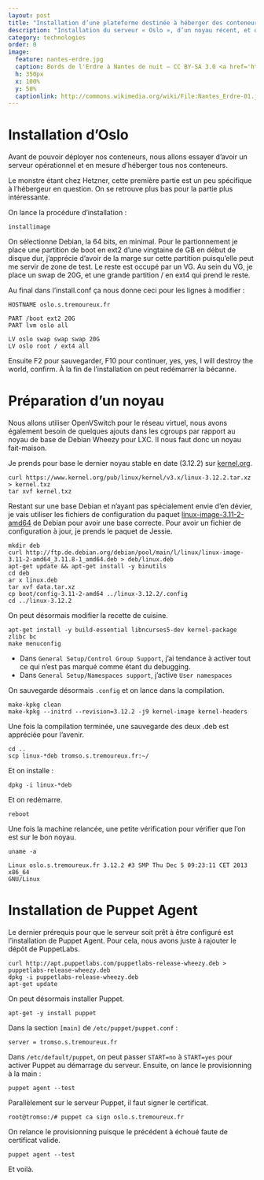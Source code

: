 ```yaml
---
layout: post
title: "Installation d’une plateforme destinée à héberger des conteneurs LXC"
description: "Installation du serveur « Oslo », d’un noyau récent, et de Puppet Agent."
category: technologies
order: 0
image:
  feature: nantes-erdre.jpg
  caption: Bords de l'Erdre à Nantes de nuit — CC BY-SA 3.0 <a href='http://commons.wikimedia.org/wiki/User:Pymouss44'>Pymouss44</a>
  h: 350px
  x: 100%
  y: 50%
  captionlink: http://commons.wikimedia.org/wiki/File:Nantes_Erdre-01.jpg?uselang=fr
---
```


# Installation d’Oslo

Avant de pouvoir déployer nos conteneurs, nous allons essayer d’avoir un serveur
opérationnel et en mesure d’héberger tous nos conteneurs.

Le monstre étant chez Hetzner, cette première partie est un peu spécifique à
l’hébergeur en question. On se retrouve plus bas pour la partie plus
intéressante.

On lance la procédure d’installation :

    installimage

On sélectionne Debian, la 64 bits, en minimal. Pour le partionnement je place
une partition de boot en ext2 d’une vingtaine de GB en début de disque dur,
j’apprécie d’avoir de la marge sur cette partition puisqu’elle peut me servir de
zone de test. Le reste est occupé par un VG. Au sein du VG, je place un swap de
20G, et une grande partition / en ext4 qui prend le reste.

Au final dans l’install.conf ça nous donne ceci pour les lignes à modifier :

    HOSTNAME oslo.s.tremoureux.fr
    
    PART /boot ext2 20G
    PART lvm oslo all

    LV oslo swap swap swap 20G
    LV oslo root / ext4 all
    
Ensuite F2 pour sauvegarder, F10 pour continuer, yes, yes, I will destroy the
world, confirm. À la fin de l’installation on peut redémarrer la bécanne.

# Préparation d’un noyau

Nous allons utiliser OpenVSwitch pour le réseau virtuel, nous avons également
besoin de quelques ajouts dans les cgroups par rapport au noyau de base de
Debian Wheezy pour LXC. Il nous faut donc un noyau fait-maison.

Je prends pour base le dernier noyau stable en date (3.12.2) sur
[kernel.org](http://kernel.org).

    curl https://www.kernel.org/pub/linux/kernel/v3.x/linux-3.12.2.tar.xz > kernel.txz
    tar xvf kernel.txz

Restant sur une base Debian et n’ayant pas spécialement envie d’en dévier, je
vais utiliser les fichiers de configuration du paquet
[linux-image-3.11-2-amd64](http://packages.debian.org/fr/jessie/linux-image-3.11-2-amd64)
de Debian pour avoir une base correcte. Pour avoir un fichier de configuration à
jour, je prends le paquet de Jessie.

    mkdir deb
    curl http://ftp.de.debian.org/debian/pool/main/l/linux/linux-image-3.11-2-amd64_3.11.8-1_amd64.deb > deb/linux.deb
    apt-get update && apt-get install -y binutils
    cd deb
    ar x linux.deb
    tar xvf data.tar.xz
    cp boot/config-3.11-2-amd64 ../linux-3.12.2/.config
    cd ../linux-3.12.2

On peut désormais modifier la recette de cuisine.

    apt-get install -y build-essential libncurses5-dev kernel-package zlibc bc
    make menuconfig

* Dans `General Setup/Control Group Support`, j’ai tendance à activer tout ce qui n’est pas marqué comme étant du debugging. 
* Dans `General Setup/Namespaces support`, j’active `User namespaces`

On sauvegarde désormais `.config` et on lance dans la compilation.

    make-kpkg clean
    make-kpkg --initrd --revision=3.12.2 -j9 kernel-image kernel-headers
    


Une fois la compilation terminée, une sauvegarde des deux .deb est appréciée
pour l’avenir.

    cd ..
    scp linux-*deb tromso.s.tremoureux.fr:~/

Et on installe :

    dpkg -i linux-*deb
    
Et on redémarre.

    reboot

Une fois la machine relancée, une petite vérification pour vérifier que l’on est
sur le bon noyau.

    uname -a
    
    Linux oslo.s.tremoureux.fr 3.12.2 #3 SMP Thu Dec 5 09:23:11 CET 2013 x86_64
    GNU/Linux
    
# Installation de Puppet Agent

Le dernier prérequis pour que le serveur soit prêt à être configuré est
l’installation de Puppet Agent. Pour cela, nous avons juste à rajouter le dépôt
de PuppetLabs.

    curl http://apt.puppetlabs.com/puppetlabs-release-wheezy.deb > puppetlabs-release-wheezy.deb
    dpkg -i puppetlabs-release-wheezy.deb
    apt-get update

On peut désormais installer Puppet.

    apt-get -y install puppet

Dans la section `[main]` de `/etc/puppet/puppet.conf` :

    server = tromso.s.tremoureux.fr

Dans `/etc/default/puppet`, on peut passer `START=no` à `START=yes` pour activer
Puppet au démarrage du serveur. Ensuite, on lance le provisionning à la main :

    puppet agent --test
    
Parallèlement sur le serveur Puppet, il faut signer le certificat.

    root@tromso:/# puppet ca sign oslo.s.tremoureux.fr
    
On relance le provisionning puisque le précédent à échoué faute de certificat
valide.

    puppet agent --test
    
Et voilà.
